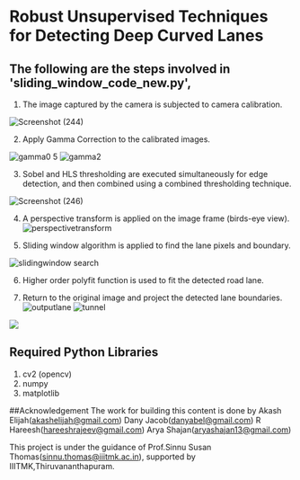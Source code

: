# Robust Unsupervised Techniques for Detecting Deep Curved Lanes

## The following are the steps involved in 'sliding_window_code_new.py',
1. The image captured by the camera is subjected to camera calibration.

![Screenshot (244)](https://user-images.githubusercontent.com/63741335/126901487-9d09a6b8-1d9d-4cc0-b4d5-72bd219858a4.png)

2. Apply Gamma Correction to the calibrated images.

![gamma0 5](https://user-images.githubusercontent.com/63741335/126901677-3883546c-cc14-402d-8642-fbf9c39dc723.jpeg)
![gamma2](https://user-images.githubusercontent.com/63741335/126901679-75c49b55-1b11-4224-9063-4931e82f6322.jpeg)

3. Sobel and HLS thresholding are executed simultaneously for edge detection, and then combined using a combined thresholding technique.

![Screenshot (246)](https://user-images.githubusercontent.com/63741335/126901988-061fe0d2-1e6a-40aa-a4c7-24f5235477c5.png)
 

4.  A perspective transform is applied on the image frame (birds-eye view).
![perspectivetransform](https://user-images.githubusercontent.com/63741335/126901757-eb5525a7-c534-4eab-ad2f-e2b5d08c8737.png)
 

5. Sliding window algorithm is applied to find the lane pixels and boundary.

![slidingwindow search](https://user-images.githubusercontent.com/63741335/126900401-94cd6a75-8247-4dba-94c9-ae2149711cd9.png)

6. Higher order polyfit function is used to fit the detected road lane. 

7. Return to the original image and project the detected lane boundaries.
![outputlane](https://user-images.githubusercontent.com/63741335/127209704-cd8a52a4-36e7-4cbe-8a0a-7716ba90f09f.png)
![tunnel](https://user-images.githubusercontent.com/63741335/127211001-79be8d02-0ebe-43ff-a5c3-07399b7c7d0f.jpg)

 
![](/images/3.png)
## Required Python Libraries
1. cv2 (opencv)
2. numpy
3. matplotlib

##Acknowledgement
The work for building this content is done by
Akash Elijah(akashelijah@gmail.com)
Dany Jacob(danyabel@gmail.com)
R Hareesh(hareeshrajeev@gmail.com)
Arya Shajan(aryashajan13@gmail.com)

This project is under the guidance of Prof.Sinnu Susan Thomas(sinnu.thomas@iiitmk.ac.in), supported by IIITMK,Thiruvananthapuram.
